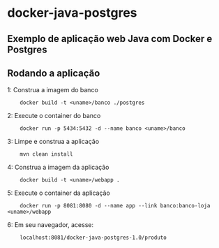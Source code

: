 # docker-java-postgres
## Exemplo de aplicação web Java com Docker e Postgres 

## Rodando a aplicação
1: Construa a imagem do banco
```
    docker build -t <uname>/banco ./postgres
```
2: Execute o container do banco
```
    docker run -p 5434:5432 -d --name banco <uname>/banco
```
3: Limpe e construa a aplicação
```
    mvn clean install
```
4: Construa a imagem da aplicação
```
    docker build -t <uname>/webapp .
```
5: Execute o container da aplicação
```
    docker run -p 8081:8080 -d --name app --link banco:banco-loja <uname>/webapp
```
6: Em seu navegador, acesse:
```
    localhost:8081/docker-java-postgres-1.0/produto
```